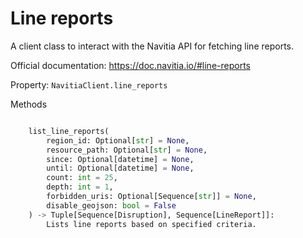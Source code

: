 # Line reports

A client class to interact with the Navitia API for fetching line reports.

Official documentation: <https://doc.navitia.io/#line-reports>

Property: `NavitiaClient.line_reports`

Methods

```python

    list_line_reports(
        region_id: Optional[str] = None,
        resource_path: Optional[str] = None,
        since: Optional[datetime] = None,
        until: Optional[datetime] = None,
        count: int = 25,
        depth: int = 1,
        forbidden_uris: Optional[Sequence[str]] = None,
        disable_geojson: bool = False
    ) -> Tuple[Sequence[Disruption], Sequence[LineReport]]:
        Lists line reports based on specified criteria.
```
